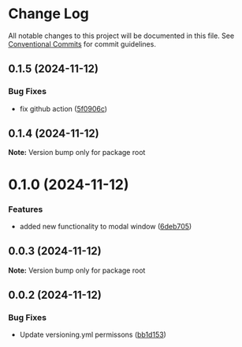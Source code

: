 # Change Log

All notable changes to this project will be documented in this file.
See [Conventional Commits](https://conventionalcommits.org) for commit guidelines.

## 0.1.5 (2024-11-12)


### Bug Fixes

* fix github action ([5f0906c](https://github.com/Kayuaga/techJump/commit/5f0906c5eb7abe8233095eea1f611866fdd0a7a3))





## 0.1.4 (2024-11-12)

**Note:** Version bump only for package root





# 0.1.0 (2024-11-12)


### Features

* added new functionality to modal window ([6deb705](https://github.com/Kayuaga/techJump/commit/6deb7056093f6b2982cf76e2d9b0f7d3bc1161a0))





## 0.0.3 (2024-11-12)

**Note:** Version bump only for package root





## 0.0.2 (2024-11-12)


### Bug Fixes

* Update versioning.yml permissons ([bb1d153](https://github.com/Kayuaga/techJump/commit/bb1d153ea1266ed38cb92e134eec96f119485b1f))
